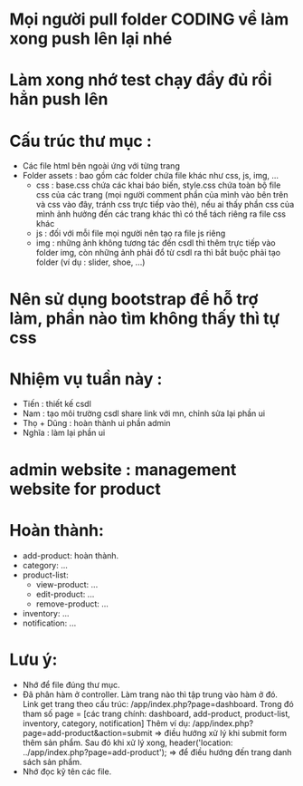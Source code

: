 # Mọi người pull folder CODING về làm xong push lên lại nhé

# Làm xong nhớ test chạy đầy đủ rồi hẳn push lên

# Cấu trúc thư mục :

- Các file html bên ngoài ứng với từng trang
- Folder assets : bao gồm các folder chứa file khác như css, js, img, ...
  - css : base.css chứa các khai báo biến, style.css chứa toàn bộ file css của các trang (mọi người comment phần của mình vào bên trên và css vào đây, tránh css trực tiếp vào thẻ), nếu ai thấy phần css của mình ảnh hưởng đến các trang khác thì có thể tách riêng ra file css khác
  - js : đối với mỗi file mọi người nên tạo ra file js riêng
  - img : những ảnh không tương tác đến csdl thì thêm trực tiếp vào folder img, còn những ảnh phải đổ từ csdl ra thì bắt buộc phải tạo folder (ví dụ : slider, shoe, ...)

# Nên sử dụng bootstrap để hỗ trợ làm, phần nào tìm không thấy thì tự css

# Nhiệm vụ tuần này :

- Tiến : thiết kế csdl
- Nam : tạo môi trường csdl share link với mn, chỉnh sửa lại phần ui
- Thọ + Dũng : hoàn thành ui phần admin
- Nghĩa : làm lại phần ui

# admin website : management website for product
# Hoàn thành:
- add-product: hoàn thành.
- category: ...
- product-list:
  + view-product: ...
  + edit-product: ...
  + remove-product: ...
- inventory: ...
- notification: ...
# Lưu ý:
- Nhớ để file đúng thư mục.
- Đã phân hàm ở controller. Làm trang nào thì tập trung vào hàm ở đó.
  Link get trang theo cấu trúc: /app/index.php?page=dashboard.
  Trong đó tham số page =  [các trang chính: dashboard, add-product, product-list, inventory, category, notification]
  Thêm ví dụ: /app/index.php?page=add-product&action=submit => điều hướng xử lý khi submit form thêm sản phẩm. Sau đó khi xử lý xong,  header('location: ../app/index.php?page=add-product'); => để điều hướng đến trang danh sách sản phẩm.
- Nhớ đọc kỹ tên các file.
